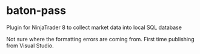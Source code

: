 # baton-pass
 Plugin for NinjaTrader 8 to collect market data into local SQL database
 
 Not sure where the formatting errors are coming from. 
 First time publishing from Visual Studio.

